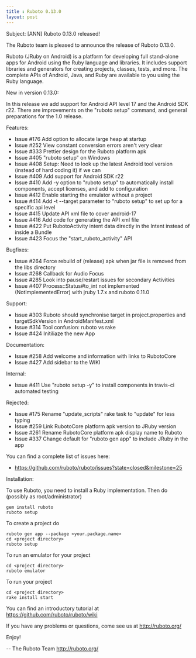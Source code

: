 ```yaml
---
title : Ruboto 0.13.0
layout: post
---
```

Subject: [ANN] Ruboto 0.13.0 released!

The Ruboto team is pleased to announce the release of Ruboto 0.13.0.

Ruboto (JRuby on Android) is a platform for developing full stand-alone
apps for Android using the Ruby language and libraries.  It includes
support libraries and generators for creating projects, classes, tests,
and more.  The complete APIs of Android, Java, and Ruby are available to
you using the Ruby language.

New in version 0.13.0:

In this release we add support for Android API level 17 and the Android
SDK r22.  There are improvements on the "ruboto setup" command, and
general preparations for the 1.0 release.

Features:

* Issue #176 Add option to allocate large heap at startup
* Issue #252 View constant conversion errors aren't very clear
* Issue #333 Prettier design for the Ruboto platform apk
* Issue #405 "ruboto setup" on Windows
* Issue #408 Setup: Need to look up the latest Android tool version
  (instead of hard coding it) if we can
* Issue #409 Add support for Android SDK r22
* Issue #410 Add -y option to "ruboto setup" to automatically install
  components, accept licenses, and add to configuration
* Issue #412 Enable starting the emulator without a project
* Issue #414 Add -t --target parameter to "ruboto setup" to set up for a
  specific api level
* Issue #415 Update API xml file to cover android-17
* Issue #416 Add code for generating the API xml file
* Issue #422 Put RubotoActivity intent data directly in the Intent instead
  of inside a Bundle
* Issue #423 Focus the "start_ruboto_activity" API

Bugfixes:

* Issue #264 Force rebuild of (release) apk when jar file is removed from
  the libs directory
* Issue #268 Callback for Audio Focus
* Issue #285 Look into pause/restart issues for secondary Activities
* Issue #407 Process::Status#to_int not implemented (NotImplementedError)
  with jruby 1.7.x and ruboto 0.11.0

Support:

* Issue #303 Ruboto should synchronise target in project.properties and
  targetSdkVersion in AndroidManifest.xml
* Issue #314 Tool confusion: ruboto vs rake
* Issue #424 Initiliaze the new App

Documentation:

* Issue #258 Add welcome and information with links to RubotoCore
* Issue #427 Add sidebar to the WIKI

Internal:

* Issue #411 Use "ruboto setup -y" to install components in travis-ci
  automated testing

Rejected:

* Issue #175 Rename "update_scripts" rake task to "update" for less typing
* Issue #259 Link RubotoCore platform apk version to JRuby version
* Issue #261 Rename RubotoCore platform apk display name to Ruboto
* Issue #337 Change default for "ruboto gen app" to include JRuby in the
  app

You can find a complete list of issues here:

* https://github.com/ruboto/ruboto/issues?state=closed&milestone=25


Installation:

To use Ruboto, you need to install a Ruby implementation.  Then do
(possibly as root/administrator)

    gem install ruboto
    ruboto setup

To create a project do

    ruboto gen app --package <your.package.name>
    cd <project directory>
    ruboto setup

To run an emulator for your project

    cd <project directory>
    ruboto emulator

To run your project

    cd <project directory>
    rake install start

You can find an introductory tutorial at
https://github.com/ruboto/ruboto/wiki

If you have any problems or questions, come see us at http://ruboto.org/

Enjoy!


--
The Ruboto Team
http://ruboto.org/
